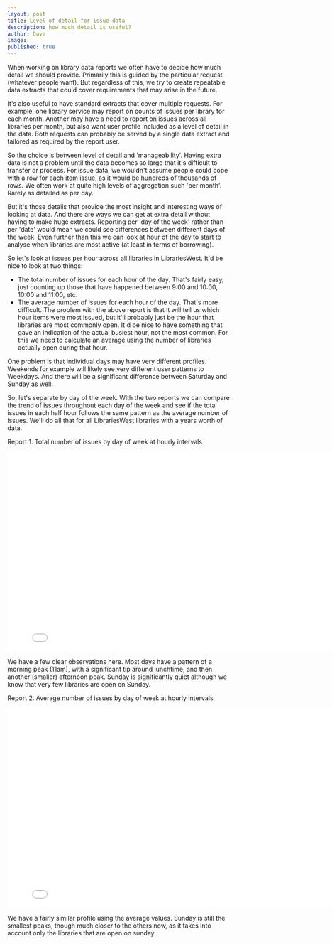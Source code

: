 ```yaml
---
layout: post
title: Level of detail for issue data
description: how much detail is useful?
author: Dave
image: 
published: true
---
```


When working on library data reports we often have to decide how much detail we should provide. Primarily this is guided by the particular request (whatever people want). But regardless of this, we try to create repeatable data extracts that could cover requirements that may arise in the future.

It's also useful to have standard extracts that cover multiple requests. For example, one library service may report on counts of issues per library for each month. Another may have a need to report on issues across all libraries per month, but also want user profile included as a level of detail in the data. Both requests can probably be served by a single data extract and tailored as required by the report user.

So the choice is between level of detail and 'manageability'. Having extra data is not a problem until the data becomes so large that it's difficult to transfer or process. For issue data, we wouldn't assume people could cope with a row for each item issue, as it would be hundreds of thousands of rows. We often work at quite high levels of aggregation such 'per month'. Rarely as detailed as per day.

But it's those details that provide the most insight and interesting ways of looking at data. And there are ways we can get at extra detail without having to make huge extracts. Reporting per 'day of the week' rather than per 'date' would mean we could see differences between different days of the week.  Even further than this we can look at hour of the day to start to analyse when libraries are most active (at least in terms of borrowing).

So let's look at issues per hour across all libraries in LibrariesWest. It'd be nice to look at two things:

- The total number of issues for each hour of the day. That's fairly easy, just counting up those that have happened between 9:00 and 10:00, 10:00 and 11:00, etc.
- The average number of issues for each hour of the day. That's more difficult.  The problem with the above report is that it will tell us which hour items were most issued, but it'll probably just be the hour that libraries are most commonly open. It'd be nice to have something that gave an indication of the actual busiest hour, not the most common. For this we need to calculate an average using the number of libraries actually open during that hour.

One problem is that individual days may have very different profiles. Weekends for example will likely see very different user patterns to Weekdays. And there will be a significant difference between Saturday and Sunday as well.

So, let's separate by day of the week. With the two reports we can compare the trend of issues throughout each day of the week and see if the total issues in each half hour follows the same pattern as the average number of issues. We'll do all that for all LibrariesWest libraries with a years worth of data.

Report 1. Total number of issues by day of week at hourly intervals

<iframe width="800" height="450" src="//embed.chartblocks.com/1.0/?c=5af821881ea0f6e438df6ced&t=a0f6c46f6c19b88" frameBorder="0"></iframe>

We have a few clear observations here. Most days have a pattern of a morning peak (11am), with a significant tip around lunchtime, and then another (smaller) afternoon peak. Sunday is significantly quiet although we know that very few libraries are open on Sunday.

Report 2. Average number of issues by day of week at hourly intervals

<iframe width="800" height="450" src="//embed.chartblocks.com/1.0/?c=5af826671ea0f6713adf6ced&t=9ca727b584ab2d6" frameBorder="0"></iframe>

We have a fairly similar profile using the average values. Sunday is still the smallest peaks, though much closer to the others now, as it takes into account only the libraries that are open on sunday.

